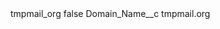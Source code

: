<?xml version="1.0" encoding="UTF-8"?>
<CustomMetadata xmlns="http://soap.sforce.com/2006/04/metadata" xmlns:xsi="http://www.w3.org/2001/XMLSchema-instance" xmlns:xsd="http://www.w3.org/2001/XMLSchema">
    <label>tmpmail_org</label>
    <protected>false</protected>
    <values>
        <field>Domain_Name__c</field>
        <value xsi:type="xsd:string">tmpmail.org</value>
    </values>
</CustomMetadata>
